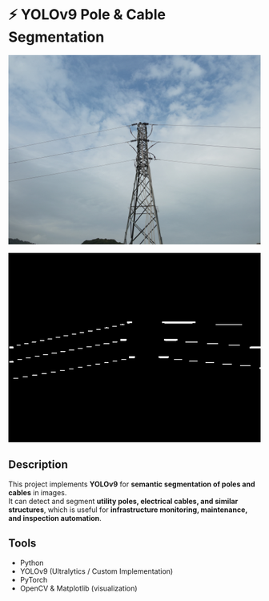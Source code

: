 # ⚡ YOLOv9 Pole & Cable Segmentation

![Actual Image](data/DJI_20240905091530_0003_W.JPG)

![Mask](asset/cable_mask.png)

## Description
This project implements **YOLOv9** for **semantic segmentation of poles and cables** in images.  
It can detect and segment **utility poles, electrical cables, and similar structures**, which is useful for **infrastructure monitoring, maintenance, and inspection automation**.

## Tools
- Python  
- YOLOv9 (Ultralytics / Custom Implementation)  
- PyTorch  
- OpenCV & Matplotlib (visualization)  
